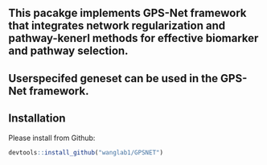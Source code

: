 ## This pacakge implements GPS-Net framework that integrates network regularization and pathway-kenerl methods for effective biomarker and pathway selection. 
## Userspecifed geneset can be used in the GPS-Net framework.
## Installation

Please install from Github:
``` r
devtools::install_github("wanglab1/GPSNET")
```
